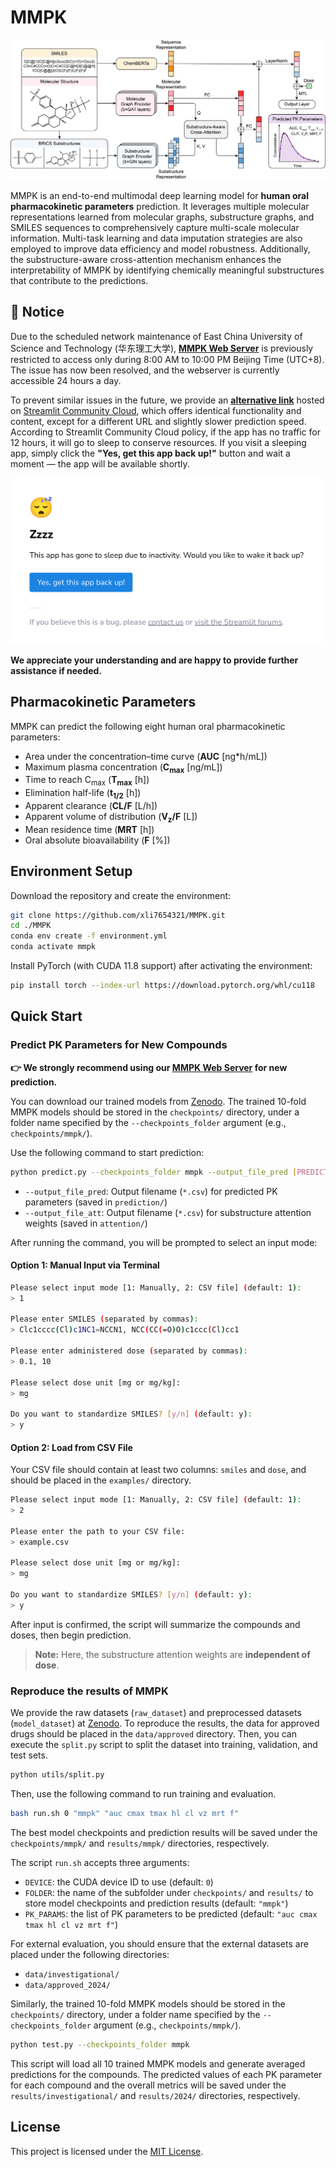 # MMPK

![MMPK](mmpk.png)

MMPK is an end-to-end multimodal deep learning model for **human oral pharmacokinetic parameters** prediction. It leverages multiple molecular representations learned from molecular graphs, substructure graphs, and SMILES sequences to comprehensively capture multi-scale molecular information. Multi-task learning and data imputation strategies are also employed to improve data efficiency and model robustness. Additionally, the substructure-aware cross-attention mechanism enhances the interpretability of MMPK by identifying chemically meaningful substructures that contribute to the predictions.

## 🚧 Notice

Due to the scheduled network maintenance of East China University of Science and Technology (华东理工大学), **[MMPK Web Server](https://lmmd.ecust.edu.cn/mmpk/)** is previously restricted to access only during 8:00 AM to 10:00 PM Beijing Time (UTC+8). The issue has now been resolved, and the webserver is currently accessible 24 hours a day. 

To prevent similar issues in the future, we provide an **[alternative link](https://mmpkserver.streamlit.app)** hosted on [Streamlit Community Cloud](https://streamlit.io/cloud), which offers identical functionality and content, except for a different URL and slightly slower prediction speed. According to Streamlit Community Cloud policy, if the app has no traffic for 12 hours, it will go to sleep to conserve resources. If you visit a sleeping app, simply click the **"Yes, get this app back up!"** button and wait a moment — the app will be available shortly.

<img src="app-state-zzzz.png" alt="a sleeping app" width="500"/>

**We appreciate your understanding and are happy to provide further assistance if needed.**

## Pharmacokinetic Parameters

MMPK can predict the following eight human oral pharmacokinetic parameters:

- Area under the concentration–time curve (**AUC** [ng*h/mL])
- Maximum plasma concentration (**C<sub>max</sub>** [ng/mL])
- Time to reach C<sub>max</sub> (**T<sub>max</sub>** [h])
- Elimination half-life (**t<sub>1/2</sub>** [h])
- Apparent clearance (**CL/F** [L/h])
- Apparent volume of distribution (**V<sub>z</sub>/F** [L])
- Mean residence time (**MRT** [h])
- Oral absolute bioavailability (**F** [%])

## Environment Setup

Download the repository and create the environment:

```bash
git clone https://github.com/xli7654321/MMPK.git
cd ./MMPK
conda env create -f environment.yml
conda activate mmpk
```

Install PyTorch (with CUDA 11.8 support) after activating the environment:

```bash
pip install torch --index-url https://download.pytorch.org/whl/cu118
```

## Quick Start

### Predict PK Parameters for New Compounds

**👉 We strongly recommend using our [MMPK Web Server](https://lmmd.ecust.edu.cn/mmpk/) for new prediction.**

You can download our trained models from [Zenodo](https://zenodo.org/records/15458834). The trained 10-fold MMPK models should be stored in the `checkpoints/` directory, under a folder name specified by the `--checkpoints_folder` argument (e.g., `checkpoints/mmpk/`). 

Use the following command to start prediction:

```bash
python predict.py --checkpoints_folder mmpk --output_file_pred [PREDICTION_FILENAME] --output_file_att [ATTENTION_FILENAME]
```

- `--output_file_pred`: Output filename (`*.csv`) for predicted PK parameters (saved in `prediction/`)
- `--output_file_att`: Output filename (`*.csv`) for substructure attention weights (saved in `attention/`)

After running the command, you will be prompted to select an input mode:

#### Option 1: Manual Input via Terminal

```bash
Please select input mode [1: Manually, 2: CSV file] (default: 1):
> 1

Please enter SMILES (separated by commas):
> Clc1cccc(Cl)c1NC1=NCCN1, NCC(CC(=O)O)c1ccc(Cl)cc1

Please enter administered dose (separated by commas):
> 0.1, 10

Please select dose unit [mg or mg/kg]:
> mg

Do you want to standardize SMILES? [y/n] (default: y):
> y
```

#### Option 2: Load from CSV File

Your CSV file should contain at least two columns: `smiles` and `dose`, and should be placed in the `examples/` directory.

```bash
Please select input mode [1: Manually, 2: CSV file] (default: 1):
> 2

Please enter the path to your CSV file:
> example.csv

Please select dose unit [mg or mg/kg]:
> mg

Do you want to standardize SMILES? [y/n] (default: y):
> y
```

After input is confirmed, the script will summarize the compounds and doses, then begin prediction.

> **Note:** Here, the substructure attention weights are **independent of dose**.

### Reproduce the results of MMPK

We provide the raw datasets (`raw_dataset`) and preprocessed datasets (`model_dataset`) at [Zenodo](https://zenodo.org/records/15458834). To reproduce the results, the data for approved drugs should be placed in the `data/approved` directory. Then, you can execute the `split.py` script to split the dataset into training, validation, and test sets.

```bash
python utils/split.py
```

Then, use the following command to run training and evaluation.

```bash
bash run.sh 0 "mmpk" "auc cmax tmax hl cl vz mrt f"
```

The best model checkpoints and prediction results will be saved under the `checkpoints/mmpk/` and `results/mmpk/` directories, respectively.

The script `run.sh` accepts three arguments:

- `DEVICE`: the CUDA device ID to use (default: `0`)
- `FOLDER`: the name of the subfolder under `checkpoints/` and `results/` to store model checkpoints and prediction results (default: `"mmpk"`)
- `PK_PARAMS`: the list of PK parameters to be predicted (default: `"auc cmax tmax hl cl vz mrt f"`)

For external evaluation, you should ensure that the external datasets are placed under the following directories:

- `data/investigational/`
- `data/approved_2024/`

Similarly, the trained 10-fold MMPK models should be stored in the `checkpoints/` directory, under a folder name specified by the `--checkpoints_folder` argument (e.g., `checkpoints/mmpk/`).

```bash
python test.py --checkpoints_folder mmpk
```

This script will load all 10 trained MMPK models and generate averaged predictions for the compounds. The predicted values of each PK parameter for each compound and the overall metrics will be saved under the `results/investigational/` and `results/2024/` directories, respectively.

## License

This project is licensed under the [MIT License](LICENSE).